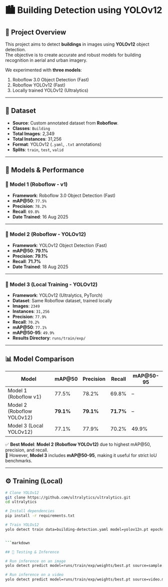 # 🏙️ Building Detection using YOLOv12

## 📌 Project Overview
This project aims to detect **buildings** in images using **YOLOv12** object detection.  
The objective is to create accurate and robust models for building recognition in aerial and urban imagery.  

We experimented with **three models**:
1. Roboflow 3.0 Object Detection (Fast)  
2. Roboflow YOLOv12 (Fast)  
3. Locally trained YOLOv12 (Ultralytics)  

---

## 📂 Dataset
- **Source**: Custom annotated dataset from **Roboflow**.  
- **Classes**: `Building`  
- **Total Images**: 2,349  
- **Total Instances**: 31,256  
- **Format**: YOLOv12 (`.yaml`, `.txt` annotations)  
- **Splits**: `train`, `test`, `valid`  

---

## 🤖 Models & Performance

### 🔹 Model 1 (Roboflow - v1)
- **Framework**: Roboflow 3.0 Object Detection (Fast)  
- **mAP@50**: `77.5%`  
- **Precision**: `78.2%`  
- **Recall**: `69.8%`  
- **Date Trained**: 16 Aug 2025  

---

### 🔹 Model 2 (Roboflow - YOLOv12)
- **Framework**: YOLOv12 Object Detection (Fast)  
- **mAP@50**: **79.1%**  
- **Precision**: **79.1%**  
- **Recall**: **71.7%**  
- **Date Trained**: 18 Aug 2025  

---

### 🔹 Model 3 (Local Training - YOLOv12)
- **Framework**: YOLOv12 (Ultralytics, PyTorch)  
- **Dataset**: Same Roboflow dataset, trained locally  
- **Images**: `2349`  
- **Instances**: `31,256`  
- **Precision**: `77.9%`  
- **Recall**: `70.2%`  
- **mAP@50**: `77.1%`  
- **mAP@50-95**: `49.9%`  
- **Results Directory**: `runs/train/exp/`  

---

## 📊 Model Comparison

| Model | mAP@50 | Precision | Recall | mAP@50-95 |
|-------|--------|-----------|--------|-----------|
| Model 1 (Roboflow v1) | 77.5% | 78.2% | 69.8% | – |
| Model 2 (Roboflow YOLOv12) | **79.1%** | **79.1%** | **71.7%** | – |
| Model 3 (Local YOLOv12) | 77.1% | 77.9% | 70.2% | 49.9% |

✅ **Best Model**: **Model 2 (Roboflow YOLOv12)** due to highest mAP@50, precision, and recall.  
📌 However, **Model 3** includes **mAP@50-95**, making it useful for strict IoU benchmarks.  

---

## ⚙️ Training (Local) 

```bash
# Clone YOLOv12
git clone https://github.com/ultralytics/ultralytics.git
cd ultralytics

# Install dependencies
pip install -r requirements.txt

# Train YOLOv12
yolo detect train data=building-detection.yaml model=yolov12n.pt epochs=50 imgsz=640


```markdown

## 🧪 Testing & Inference

# Run inference on an image
yolo detect predict model=runs/train/exp/weights/best.pt source=sample.jpg

# Run inference on a video
yolo detect predict model=runs/train/exp/weights/best.pt source=video.mp4

